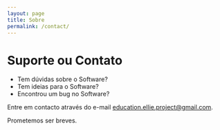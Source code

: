 ```yaml
---
layout: page
title: Sobre
permalink: /contact/
---
```


# Suporte ou Contato

 - Tem dúvidas sobre o Software?
 - Tem ideias para o Software?
 - Encontrou um bug no Software?
 
Entre em contacto através do e-mail [education.ellie.project@gmail.com](mailto:education.ellie.project@gmail.com).

Prometemos ser breves.

